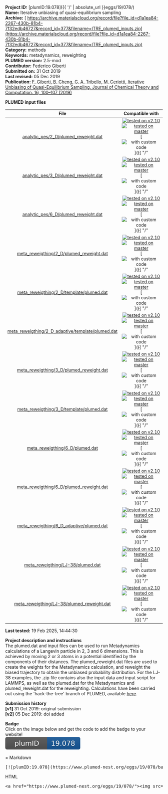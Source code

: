 **Project ID:** [plumID:19.078]({{ '/' | absolute_url }}eggs/19/078/)  
**Name:**  Iterative unbiasing of quasi-equilibrium sampling  
**Archive:** [ https://archive.materialscloud.org/record/file?file_id=d1a1ea84-2267-430b-81b4-7f32edb46727&record_id=377&filename=ITRE_plumed_inputs.zip](https://archive.materialscloud.org/record/file?file_id=d1a1ea84-2267-430b-81b4-7f32edb46727&record_id=377&filename=ITRE_plumed_inputs.zip)  
**Category:**  methods  
**Keywords:**  metadynamics, reweighting  
**PLUMED version:**  2.5-mod  
**Contributor:**  Federico Giberti  
**Submitted on:** 31 Oct 2019  
**Last revised:** 05 Dec 2019  
**Publication:** [F. Giberti, B. Cheng, G. A. Tribello, M. Ceriotti, Iterative Unbiasing of Quasi-Equilibrium Sampling. Journal of Chemical Theory and Computation. 16, 100–107 (2019)](http://dx.doi.org/10.1021/acs.jctc.9b00907)  
  
**PLUMED input files**  
  
| File     | Compatible with |  
|:--------:|:--------:|  
| [analytic_pes/2_D/plumed_reweight.dat](./data/analytic_pes/2_D/plumed_reweight.dat.md) |  [![tested on v2.10](https://img.shields.io/badge/v2.10-passing-green.svg)](data/analytic_pes/2_D/plumed_reweight.dat.plumed.stderr) [![tested on master](https://img.shields.io/badge/master-passing-green.svg)](data/analytic_pes/2_D/plumed_reweight.dat.plumed_master.stderr) [![with custom code](https://img.shields.io/badge/with-custom_code-red.svg)]({{ "/" | absolute_url }}badges) |  
| [analytic_pes/3_D/plumed_reweight.dat](./data/analytic_pes/3_D/plumed_reweight.dat.md) |  [![tested on v2.10](https://img.shields.io/badge/v2.10-passing-green.svg)](data/analytic_pes/3_D/plumed_reweight.dat.plumed.stderr) [![tested on master](https://img.shields.io/badge/master-passing-green.svg)](data/analytic_pes/3_D/plumed_reweight.dat.plumed_master.stderr) [![with custom code](https://img.shields.io/badge/with-custom_code-red.svg)]({{ "/" | absolute_url }}badges) |  
| [analytic_pes/6_D/plumed_reweight.dat](./data/analytic_pes/6_D/plumed_reweight.dat.md) |  [![tested on v2.10](https://img.shields.io/badge/v2.10-passing-green.svg)](data/analytic_pes/6_D/plumed_reweight.dat.plumed.stderr) [![tested on master](https://img.shields.io/badge/master-passing-green.svg)](data/analytic_pes/6_D/plumed_reweight.dat.plumed_master.stderr) [![with custom code](https://img.shields.io/badge/with-custom_code-red.svg)]({{ "/" | absolute_url }}badges) |  
| [meta_reweigthing/2_D/plumed_reweight.dat](./data/meta_reweigthing/2_D/plumed_reweight.dat.md) |  [![tested on v2.10](https://img.shields.io/badge/v2.10-failed-red.svg)](data/meta_reweigthing/2_D/plumed_reweight.dat.plumed.stderr) [![tested on master](https://img.shields.io/badge/master-failed-red.svg)](data/meta_reweigthing/2_D/plumed_reweight.dat.plumed_master.stderr) [![with custom code](https://img.shields.io/badge/with-custom_code-red.svg)]({{ "/" | absolute_url }}badges) |  
| [meta_reweigthing/2_D/template/plumed.dat](./data/meta_reweigthing/2_D/template/plumed.dat.md) |  [![tested on v2.10](https://img.shields.io/badge/v2.10-passing-green.svg)](data/meta_reweigthing/2_D/template/plumed.dat.plumed.stderr) [![tested on master](https://img.shields.io/badge/master-passing-green.svg)](data/meta_reweigthing/2_D/template/plumed.dat.plumed_master.stderr) [![with custom code](https://img.shields.io/badge/with-custom_code-red.svg)]({{ "/" | absolute_url }}badges) |  
| [meta_reweigthing/2_D_adaptive/template/plumed.dat](./data/meta_reweigthing/2_D_adaptive/template/plumed.dat.md) |  [![tested on v2.10](https://img.shields.io/badge/v2.10-passing-green.svg)](data/meta_reweigthing/2_D_adaptive/template/plumed.dat.plumed.stderr) [![tested on master](https://img.shields.io/badge/master-passing-green.svg)](data/meta_reweigthing/2_D_adaptive/template/plumed.dat.plumed_master.stderr) [![with custom code](https://img.shields.io/badge/with-custom_code-red.svg)]({{ "/" | absolute_url }}badges) |  
| [meta_reweigthing/3_D/plumed_reweight.dat](./data/meta_reweigthing/3_D/plumed_reweight.dat.md) |  [![tested on v2.10](https://img.shields.io/badge/v2.10-failed-red.svg)](data/meta_reweigthing/3_D/plumed_reweight.dat.plumed.stderr) [![tested on master](https://img.shields.io/badge/master-failed-red.svg)](data/meta_reweigthing/3_D/plumed_reweight.dat.plumed_master.stderr) [![with custom code](https://img.shields.io/badge/with-custom_code-red.svg)]({{ "/" | absolute_url }}badges) |  
| [meta_reweigthing/3_D/template/plumed.dat](./data/meta_reweigthing/3_D/template/plumed.dat.md) |  [![tested on v2.10](https://img.shields.io/badge/v2.10-passing-green.svg)](data/meta_reweigthing/3_D/template/plumed.dat.plumed.stderr) [![tested on master](https://img.shields.io/badge/master-passing-green.svg)](data/meta_reweigthing/3_D/template/plumed.dat.plumed_master.stderr) [![with custom code](https://img.shields.io/badge/with-custom_code-red.svg)]({{ "/" | absolute_url }}badges) |  
| [meta_reweigthing/6_D/plumed.dat](./data/meta_reweigthing/6_D/plumed.dat.md) |  [![tested on v2.10](https://img.shields.io/badge/v2.10-passing-green.svg)](data/meta_reweigthing/6_D/plumed.dat.plumed.stderr) [![tested on master](https://img.shields.io/badge/master-passing-green.svg)](data/meta_reweigthing/6_D/plumed.dat.plumed_master.stderr) [![with custom code](https://img.shields.io/badge/with-custom_code-red.svg)]({{ "/" | absolute_url }}badges) |  
| [meta_reweigthing/6_D/plumed_reweight.dat](./data/meta_reweigthing/6_D/plumed_reweight.dat.md) |  [![tested on v2.10](https://img.shields.io/badge/v2.10-failed-red.svg)](data/meta_reweigthing/6_D/plumed_reweight.dat.plumed.stderr) [![tested on master](https://img.shields.io/badge/master-failed-red.svg)](data/meta_reweigthing/6_D/plumed_reweight.dat.plumed_master.stderr) [![with custom code](https://img.shields.io/badge/with-custom_code-red.svg)]({{ "/" | absolute_url }}badges) |  
| [meta_reweigthing/6_D_adaptive/plumed.dat](./data/meta_reweigthing/6_D_adaptive/plumed.dat.md) |  [![tested on v2.10](https://img.shields.io/badge/v2.10-passing-green.svg)](data/meta_reweigthing/6_D_adaptive/plumed.dat.plumed.stderr) [![tested on master](https://img.shields.io/badge/master-passing-green.svg)](data/meta_reweigthing/6_D_adaptive/plumed.dat.plumed_master.stderr) [![with custom code](https://img.shields.io/badge/with-custom_code-red.svg)]({{ "/" | absolute_url }}badges) |  
| [meta_reweigthing/LJ-38/plumed.dat](./data/meta_reweigthing/LJ-38/plumed.dat.md) |  [![tested on v2.10](https://img.shields.io/badge/v2.10-passing-green.svg)](data/meta_reweigthing/LJ-38/plumed.dat.plumed.stderr) [![tested on master](https://img.shields.io/badge/master-passing-green.svg)](data/meta_reweigthing/LJ-38/plumed.dat.plumed_master.stderr) [![with custom code](https://img.shields.io/badge/with-custom_code-red.svg)]({{ "/" | absolute_url }}badges) |  
| [meta_reweigthing/LJ-38/plumed_reweight.dat](./data/meta_reweigthing/LJ-38/plumed_reweight.dat.md) |  [![tested on v2.10](https://img.shields.io/badge/v2.10-failed-red.svg)](data/meta_reweigthing/LJ-38/plumed_reweight.dat.plumed.stderr) [![tested on master](https://img.shields.io/badge/master-failed-red.svg)](data/meta_reweigthing/LJ-38/plumed_reweight.dat.plumed_master.stderr) [![with custom code](https://img.shields.io/badge/with-custom_code-red.svg)]({{ "/" | absolute_url }}badges) |  
  
**Last tested:**  19 Feb 2025, 14:44:30
  
**Project description and instructions**  
The plumed.dat and input files can be used to run Metadynamics calculations of a Langevin particle in 2, 3 and 6 dimensions. This is achieved by moving 2 or 3 atoms in a potential identified by the components of their distances. The plumed_reweight.dat files are used to create the weights for the Metadynamics calculation, and reweight the biased trajectory to obtain the unbiased probability distribution. For the LJ-38 examples, the .zip file contains also the input data and input script for LAMMPS, as well as the plumed.dat for the Metadynamics and plumed_reweight.dat for the reweighting. Calculations have been carried out using the 'hack-the-tree' branch of PLUMED, available [here](https://github.com/plumed/plumed2/tree/hack-the-tree).

  
**Submission history**  
**[v1]** 31 Oct 2019: original submission  
**[v2]** 05 Dec 2019: doi added  
  
**Badge**  
Click on the image below and get the code to add the badge to your website!  
<img src="./badge.svg" alt="plumeDnest:19.078" id="myBtn" class="badge">
<div id="myModal" class="modal">
  <div class="modal-content">
    <span class="close">&times;</span>
    Markdown<pre>[![plumID:19.078](https://www.plumed-nest.org/eggs/19/078/badge.svg)](https://www.plumed-nest.org/eggs/19/078/)</pre>
    HTML<pre>&lt;a href="https://www.plumed-nest.org/eggs/19/078/"&gt;&lt;img src="https://www.plumed-nest.org/eggs/19/078/badge.svg" alt="plumID:19.078"&gt;&lt;/a&gt;</pre>
  </div>
</div>
